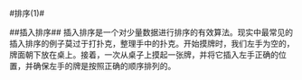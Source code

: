 #排序(1)#


##插入排序##
插入排序是一个对少量数据进行排序的有效算法。现实中最常见的插入排序的例子莫过于打扑克，整理手中的扑克。开始摸牌时，我们左手为空的，牌面朝下放在桌上。接着，一次从桌子上摸起一张牌，并将它插入左手正确的位置，并确保左手的牌是按照正确的顺序排列的。

